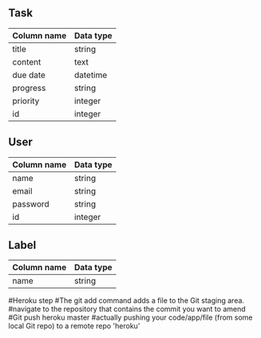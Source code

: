 ## Task
| Column name | Data type |
|:------------|:-----------|
| title       | string     |
| content     | text       |
| due date    | datetime   |
| progress    | string     |
| priority    | integer    |
| id          | integer    |


## User
| Column name | Data type |
|:----------------|:-----------|
| name            | string     |
| email           | string     |
| password        | string     |
| id              | integer     |


## Label
| Column name | Data type |
|:------------|:-----------|
| name        | string     |


#Heroku step
#The git add command adds a file to the Git staging area.
#navigate to the repository that contains the commit you want to amend
#Git push heroku master
#actually pushing your code/app/file (from some local Git repo) to a remote repo 'heroku'
